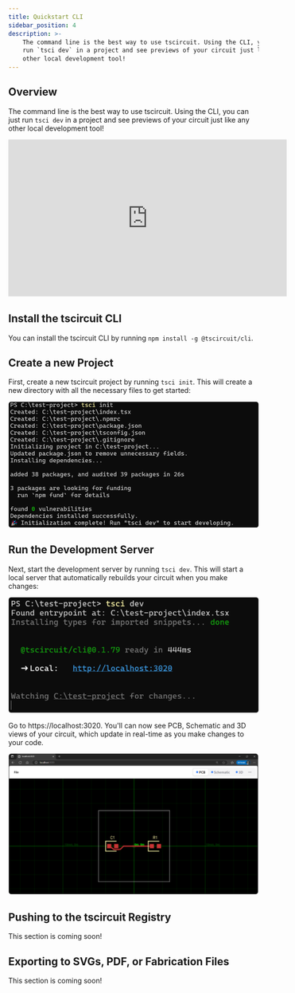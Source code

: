 ```yaml
---
title: Quickstart CLI
sidebar_position: 4
description: >-
    The command line is the best way to use tscircuit. Using the CLI, you can just
    run `tsci dev` in a project and see previews of your circuit just like any
    other local development tool!
---
```


## Overview

The command line is the best way to use tscircuit. Using the CLI, you can just
run `tsci dev` in a project and see previews of your circuit just like any
other local development tool!

<iframe width="560" height="315" src="https://www.youtube.com/embed/faW4-M91rQQ?si=H2uTflEDGnYummzm" title="YouTube video player" frameborder="0" allow="accelerometer; autoplay; clipboard-write; encrypted-media; gyroscope; picture-in-picture; web-share" referrerpolicy="strict-origin-when-cross-origin" allowfullscreen></iframe>

## Install the tscircuit CLI

You can install the tscircuit CLI by running `npm install -g @tscircuit/cli`.

## Create a new Project

First, create a new tscircuit project by running `tsci init`. This will create a new directory with all the necessary files to get started:

![tsci init result](../../static/img/tsci-init.png)

## Run the Development Server

Next, start the development server by running `tsci dev`. This will start a local server that automatically rebuilds your circuit when you make changes:

![tsci dev result](../../static/img/tsci-dev.png)

Go to https://localhost:3020. You'll can now see PCB, Schematic and 3D views of your circuit, which update in real-time as you make changes to your code.

![browser](../../static/img/pcb-runframe.png)

## Pushing to the tscircuit Registry

<!-- TODO -->

This section is coming soon!

## Exporting to SVGs, PDF, or Fabrication Files

<!-- TODO -->

This section is coming soon!
